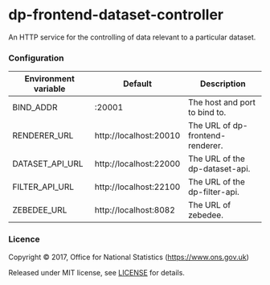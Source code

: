 dp-frontend-dataset-controller
==================

An HTTP service for the controlling of data relevant to a particular dataset.

### Configuration

| Environment variable | Default                 | Description
| -------------------- | ----------------------- | --------------------------------------
| BIND_ADDR            | :20001                  | The host and port to bind to.
| RENDERER_URL         | http://localhost:20010  | The URL of dp-frontend-renderer.
| DATASET_API_URL      | http://localhost:22000  | The URL of the dp-dataset-api.
| FILTER_API_URL       | http://localhost:22100  | The URL of the dp-filter-api.
| ZEBEDEE_URL          | http://localhost:8082   | The URL of zebedee.

### Licence

Copyright ©‎ 2017, Office for National Statistics (https://www.ons.gov.uk)

Released under MIT license, see [LICENSE](LICENSE.md) for details.
